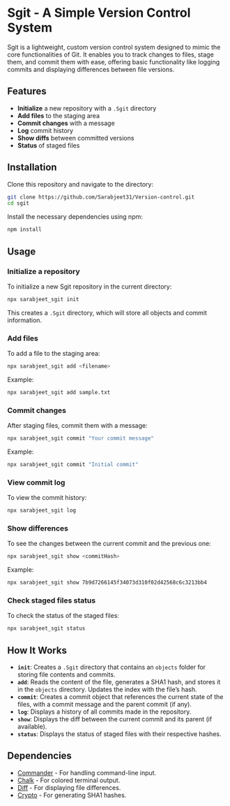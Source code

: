 # Sgit - A Simple Version Control System

Sgit is a lightweight, custom version control system designed to mimic the core functionalities of Git. It enables you to track changes to files, stage them, and commit them with ease, offering basic functionality like logging commits and displaying differences between file versions.

## Features

- **Initialize** a new repository with a `.Sgit` directory
- **Add files** to the staging area
- **Commit changes** with a message
- **Log** commit history
- **Show diffs** between committed versions
- **Status** of staged files

## Installation

Clone this repository and navigate to the directory:

```bash
git clone https://github.com/Sarabjeet31/Version-control.git
cd sgit
```

Install the necessary dependencies using npm:

```bash
npm install
```

## Usage

### Initialize a repository

To initialize a new Sgit repository in the current directory:

```bash
npx sarabjeet_sgit init
```

This creates a `.Sgit` directory, which will store all objects and commit information.

### Add files

To add a file to the staging area:

```bash
npx sarabjeet_sgit add <filename>
```

Example:

```bash
npx sarabjeet_sgit add sample.txt
```

### Commit changes

After staging files, commit them with a message:

```bash
npx sarabjeet_sgit commit "Your commit message"
```

Example:

```bash
npx sarabjeet_sgit commit "Initial commit"
```

### View commit log

To view the commit history:

```bash
npx sarabjeet_sgit log
```

### Show differences

To see the changes between the current commit and the previous one:

```bash
npx sarabjeet_sgit show <commitHash>
```

Example:

```bash
npx sarabjeet_sgit show 7b9d7266145f34073d310f02d42568c6c3213bb4
```

### Check staged files status

To check the status of the staged files:

```bash
npx sarabjeet_sgit status
```

## How It Works

- **`init`**: Creates a `.Sgit` directory that contains an `objects` folder for storing file contents and commits.
- **`add`**: Reads the content of the file, generates a SHA1 hash, and stores it in the `objects` directory. Updates the index with the file’s hash.
- **`commit`**: Creates a commit object that references the current state of the files, with a commit message and the parent commit (if any).
- **`log`**: Displays a history of all commits made in the repository.
- **`show`**: Displays the diff between the current commit and its parent (if available).
- **`status`**: Displays the status of staged files with their respective hashes.

## Dependencies

- [Commander](https://www.npmjs.com/package/commander) - For handling command-line input.
- [Chalk](https://www.npmjs.com/package/chalk) - For colored terminal output.
- [Diff](https://www.npmjs.com/package/diff) - For displaying file differences.
- [Crypto](https://nodejs.org/api/crypto.html) - For generating SHA1 hashes.
```